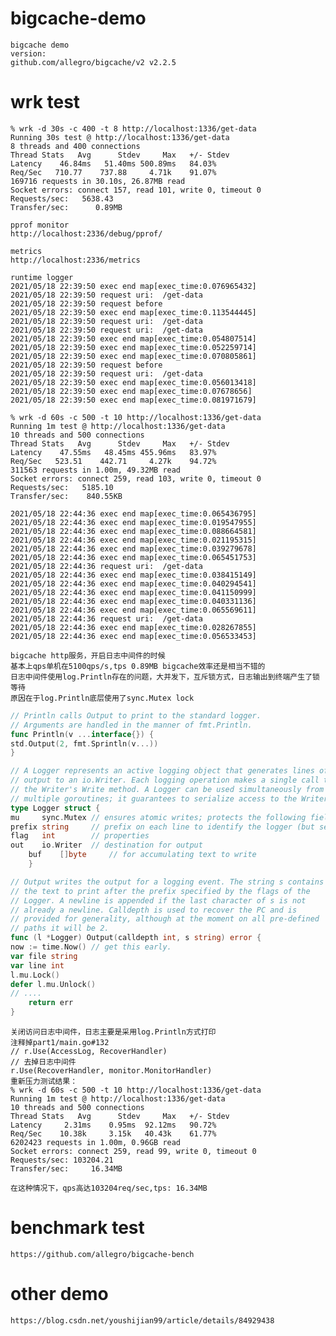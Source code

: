 # bigcache-demo
    
    bigcache demo
    version:
    github.com/allegro/bigcache/v2 v2.2.5

# wrk test

    % wrk -d 30s -c 400 -t 8 http://localhost:1336/get-data
    Running 30s test @ http://localhost:1336/get-data
    8 threads and 400 connections
    Thread Stats   Avg      Stdev     Max   +/- Stdev
    Latency    46.84ms   51.40ms 500.89ms   84.03%
    Req/Sec   710.77    737.88     4.71k    91.07%
    169716 requests in 30.10s, 26.87MB read
    Socket errors: connect 157, read 101, write 0, timeout 0
    Requests/sec:   5638.43
    Transfer/sec:      0.89MB

    pprof monitor
    http://localhost:2336/debug/pprof/

    metrics
    http://localhost:2336/metrics

    runtime logger
    2021/05/18 22:39:50 exec end map[exec_time:0.076965432]
    2021/05/18 22:39:50 request uri:  /get-data
    2021/05/18 22:39:50 request before
    2021/05/18 22:39:50 exec end map[exec_time:0.113544445]
    2021/05/18 22:39:50 request uri:  /get-data
    2021/05/18 22:39:50 request uri:  /get-data
    2021/05/18 22:39:50 exec end map[exec_time:0.054807514]
    2021/05/18 22:39:50 exec end map[exec_time:0.052259714]
    2021/05/18 22:39:50 exec end map[exec_time:0.070805861]
    2021/05/18 22:39:50 request before
    2021/05/18 22:39:50 request uri:  /get-data
    2021/05/18 22:39:50 exec end map[exec_time:0.056013418]
    2021/05/18 22:39:50 exec end map[exec_time:0.07678656]
    2021/05/18 22:39:50 exec end map[exec_time:0.081971679]

    % wrk -d 60s -c 500 -t 10 http://localhost:1336/get-data
    Running 1m test @ http://localhost:1336/get-data
    10 threads and 500 connections
    Thread Stats   Avg      Stdev     Max   +/- Stdev
    Latency    47.55ms   48.45ms 455.96ms   83.97%
    Req/Sec   523.51    442.71     4.27k    94.72%
    311563 requests in 1.00m, 49.32MB read
    Socket errors: connect 259, read 103, write 0, timeout 0
    Requests/sec:   5185.10
    Transfer/sec:    840.55KB

    2021/05/18 22:44:36 exec end map[exec_time:0.065436795]
    2021/05/18 22:44:36 exec end map[exec_time:0.019547955]
    2021/05/18 22:44:36 exec end map[exec_time:0.088664581]
    2021/05/18 22:44:36 exec end map[exec_time:0.021195315]
    2021/05/18 22:44:36 exec end map[exec_time:0.039279678]
    2021/05/18 22:44:36 exec end map[exec_time:0.065451753]
    2021/05/18 22:44:36 request uri:  /get-data
    2021/05/18 22:44:36 exec end map[exec_time:0.038415149]
    2021/05/18 22:44:36 exec end map[exec_time:0.040294541]
    2021/05/18 22:44:36 exec end map[exec_time:0.041150999]
    2021/05/18 22:44:36 exec end map[exec_time:0.040331136]
    2021/05/18 22:44:36 exec end map[exec_time:0.065569611]
    2021/05/18 22:44:36 request uri:  /get-data
    2021/05/18 22:44:36 exec end map[exec_time:0.028267855]
    2021/05/18 22:44:36 exec end map[exec_time:0.056533453]
    
    bigcache http服务，开启日志中间件的时候
    基本上qps单机在5100qps/s,tps 0.89MB bigcache效率还是相当不错的
    日志中间件使用log.Println存在的问题，大并发下，互斥锁方式，日志输出到终端产生了锁等待
    原因在于log.Println底层使用了sync.Mutex lock
``` go
// Println calls Output to print to the standard logger.
// Arguments are handled in the manner of fmt.Println.
func Println(v ...interface{}) {
std.Output(2, fmt.Sprintln(v...))
}

// A Logger represents an active logging object that generates lines of
// output to an io.Writer. Each logging operation makes a single call to
// the Writer's Write method. A Logger can be used simultaneously from
// multiple goroutines; it guarantees to serialize access to the Writer.
type Logger struct {
mu     sync.Mutex // ensures atomic writes; protects the following fields
prefix string     // prefix on each line to identify the logger (but see Lmsgprefix)
flag   int        // properties
out    io.Writer  // destination for output
	buf    []byte     // for accumulating text to write
	}

// Output writes the output for a logging event. The string s contains
// the text to print after the prefix specified by the flags of the
// Logger. A newline is appended if the last character of s is not
// already a newline. Calldepth is used to recover the PC and is
// provided for generality, although at the moment on all pre-defined
// paths it will be 2.
func (l *Logger) Output(calldepth int, s string) error {
now := time.Now() // get this early.
var file string
var line int
l.mu.Lock()
defer l.mu.Unlock()
// ....
    return err
}
```

    关闭访问日志中间件，日志主要是采用log.Println方式打印
    注释掉part1/main.go#132
    // r.Use(AccessLog, RecoverHandler)
    // 去掉日志中间件
	r.Use(RecoverHandler, monitor.MonitorHandler)
    重新压力测试结果：
    % wrk -d 60s -c 500 -t 10 http://localhost:1336/get-data
    Running 1m test @ http://localhost:1336/get-data
    10 threads and 500 connections
    Thread Stats   Avg      Stdev     Max   +/- Stdev
    Latency     2.31ms    0.95ms  92.12ms   90.72%
    Req/Sec    10.38k     3.15k   40.43k    61.77%
    6202423 requests in 1.00m, 0.96GB read
    Socket errors: connect 259, read 99, write 0, timeout 0
    Requests/sec: 103204.21
    Transfer/sec:     16.34MB
    
    在这种情况下，qps高达103204req/sec,tps: 16.34MB

# benchmark test
    
    https://github.com/allegro/bigcache-bench

# other demo
    
    https://blog.csdn.net/youshijian99/article/details/84929438
